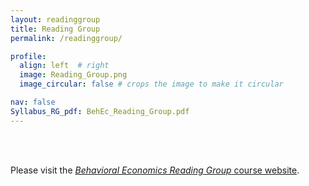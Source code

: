```yaml
---
layout: readinggroup
title: Reading Group
permalink: /readinggroup/

profile:
  align: left  # right
  image: Reading_Group.png
  image_circular: false # crops the image to make it circular

nav: false
Syllabus_RG_pdf: BehEc_Reading_Group.pdf
---
```


<br /> 
<br /> 

Please visit the [_Behavioral Economics Reading Group_ course website](https://econreadinggroup.github.io).
